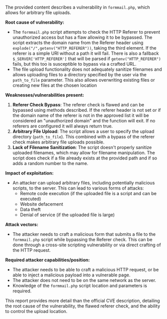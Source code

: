 The provided content describes a vulnerability in `formmail.php`, which allows for arbitrary file uploads.

**Root cause of vulnerability:**
- The `formmail.php` script attempts to check the HTTP Referer to prevent unauthorized access but has a flaw allowing it to be bypassed. The script extracts the domain name from the Referer header using `explode("/",getenv("HTTP_REFERER"))`, taking the third element. If the referer is a simple URI without a path it will fail.  There is also a fallback `$_SERVER['HTTP_REFERER']` that will be parsed if `getenv("HTTP_REFERER")` fails, but this too is susceptible to bypass via a crafted URL.
- The file upload functionality does not adequately sanitize filenames and allows uploading files to a directory specified by the user via the `path_to_file` parameter. This also allows overwriting existing files or creating new files at the chosen location

**Weaknesses/vulnerabilities present:**
1.  **Referer Check Bypass**: The referer check is flawed and can be bypassed using methods described. If the referer header is not set or if the domain name of the referer is not in the approved list it will be considered an "unauthorized domain" and the function will exit. If no referers are configured it will always return true.
2. **Arbitrary File Upload**:  The script allows a user to specify the upload directory (`path_to_file`). This combined with a bypass of the referer check makes arbitrary file uploads possible.
3.  **Lack of Filename Sanitization**: The script doesn't properly sanitize uploaded filenames, which may allow for filename manipulation. The script does check if a file already exists at the provided path and if so adds a random number to the name.

**Impact of exploitation:**
- An attacker can upload arbitrary files, including potentially malicious scripts, to the server. This can lead to various forms of attacks:
   - Remote code execution (if the uploaded file is a script and can be executed)
   - Website defacement
   - Data theft
   - Denial of service (if the uploaded file is large)

**Attack vectors:**
- The attacker needs to craft a malicious form that submits a file to the `formmail.php` script while bypassing the Referer check. This can be done through a cross-site scripting vulnerability or via direct crafting of the HTTP request.

**Required attacker capabilities/position:**
- The attacker needs to be able to craft a malicious HTTP request, or be able to inject a malicious payload into a vulnerable page.
- The attacker does not need to be on the same network as the server.
- Knowledge of the `formmail.php` script location and parameters is required.

This report provides more detail than the official CVE description, detailing the root cause of the vulnerability, the flawed referer check, and the ability to control the upload location.